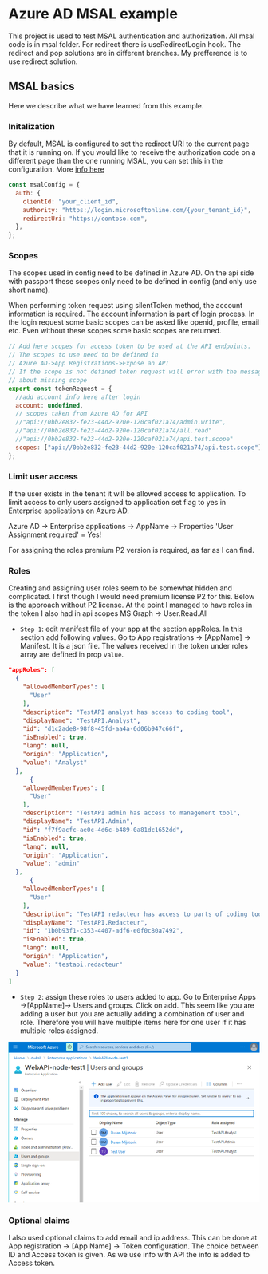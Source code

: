 # Azure AD MSAL example

This project is used to test MSAL authentication and authorization. All msal code is in msal folder. For redirect there is useRedirectLogin hook. The redirect and pop solutions are in different branches. My prefference is to use redirect solution.

## MSAL basics

Here we describe what we have learned from this example.

### Initalization

By default, MSAL is configured to set the redirect URI to the current page that it is running on. If you would like to receive the authorization code on a different page than the one running MSAL, you can set this in the configuration. More [info here](https://github.com/AzureAD/microsoft-authentication-library-for-js/blob/dev/lib/msal-browser/docs/initialization.md)

```javascript
const msalConfig = {
  auth: {
    clientId: "your_client_id",
    authority: "https://login.microsoftonline.com/{your_tenant_id}",
    redirectUri: "https://contoso.com",
  },
};
```

### Scopes

The scopes used in config need to be defined in Azure AD. On the api side with passport these scopes only need to be defined in config (and only use short name).

When performing token request using silentToken method, the account information is required. The account information is part of login process. In the login request some basic scopes can be asked like openid, profile, email etc. Even without these scopes some basic scopes are returned.

```javascript
// Add here scopes for access token to be used at the API endpoints.
// The scopes to use need to be defined in
// Azure AD->App Registrations->Expose an API
// If the scope is not defined token request will error with the message
// about missing scope
export const tokenRequest = {
  //add account info here after login
  account: undefined,
  // scopes taken from Azure AD for API
  //"api://0bb2e832-fe23-44d2-920e-120caf021a74/admin.write",
  //"api://0bb2e832-fe23-44d2-920e-120caf021a74/all.read"
  //"api://0bb2e832-fe23-44d2-920e-120caf021a74/api.test.scope"
  scopes: ["api://0bb2e832-fe23-44d2-920e-120caf021a74/api.test.scope"],
};
```

### Limit user access

If the user exists in the tenant it will be allowed access to application. To limit access to only users assigned to application set flag to yes in Enterprise applications on Azure AD.

Azure AD -> Enterprise applications -> AppName -> Properties 'User Assignment required' = Yes!

For assigning the roles premium P2 version is required, as far as I can find.

### Roles

Creating and assigning user roles seem to be somewhat hidden and complicated. I first though I would need premium license P2 for this. Below is the approach without P2 license. At the point I managed to have roles in the token I also had in api scopes MS Graph -> User.Read.All

- `Step 1`: edit manifest file of your app at the section appRoles. In this section add following values. Go to App registrations -> [AppName] -> Manifest. It is a json file. The values received in the token under roles array are defined in prop `value`.

```json
"appRoles": [
  {
    "allowedMemberTypes": [
      "User"
    ],
    "description": "TestAPI analyst has access to coding tool",
    "displayName": "TestAPI.Analyst",
    "id": "d1c2ade8-98f8-45fd-aa4a-6d06b947c66f",
    "isEnabled": true,
    "lang": null,
    "origin": "Application",
    "value": "Analyst"
  },
      {
    "allowedMemberTypes": [
      "User"
    ],
    "description": "TestAPI admin has access to management tool",
    "displayName": "TestAPI.Admin",
    "id": "f7f9acfc-ae0c-4d6c-b489-0a81dc1652dd",
    "isEnabled": true,
    "lang": null,
    "origin": "Application",
    "value": "admin"
  },
      {
    "allowedMemberTypes": [
      "User"
    ],
    "description": "TestAPI redacteur has access to parts of coding tool",
    "displayName": "TestAPI.Redacteur",
    "id": "1b0b93f1-c353-4407-adf6-e0f0c80a7492",
    "isEnabled": true,
    "lang": null,
    "origin": "Application",
    "value": "testapi.redacteur"
  }
]
```

- `Step 2`: assign these roles to users added to app. Go to Enterprise Apps ->[AppName]-> Users and groups. Click on add. This seem like you are adding a user but you are actually adding a combination of user and role. Therefore you will have multiple items here for one user if it has multiple roles assigned.

<img src="./notes/AssingRoleToAppUser.png" />

### Optional claims

I also used optional claims to add email and ip address. This can be done at App registration -> [App Name] -> Token configuration. The choice between ID and Access token is given. As we use info with API the info is added to Access token.
